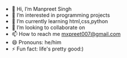 - 👋 Hi, I’m Manpreet Singh
- 👀 I’m interested in programming projects
- 🌱 I’m currently learning html,css,python 
- 💞️ I’m looking to collaborate on 
- 📫 How to reach me mxpreet007@gmail.com
- 😄 Pronouns: he/him
- ⚡ Fun fact: life's pretty good:)

<!---
elitecoderprofile/elitecoderprofile is a ✨ special ✨ repository because its `README.md` (this file) appears on your GitHub profile.
You can click the Preview link to take a look at your changes.
--->
